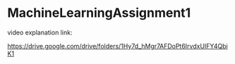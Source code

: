 # MachineLearningAssignment1
video explanation link:

https://drive.google.com/drive/folders/1Hy7d_hMgr7AFDoPt6IrvdxUIFY4QbiK1
